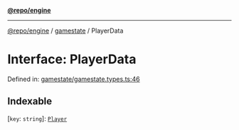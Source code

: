 [**@repo/engine**](../../README.md)

***

[@repo/engine](../../modules.md) / [gamestate](../README.md) / PlayerData

# Interface: PlayerData

Defined in: [gamestate/gamestate.types.ts:46](https://github.com/alexqguo/drinking-board-game-v3/blob/461114994e3e28c73ae280b4acd08ba7cdad6013/packages/engine/src/gamestate/gamestate.types.ts#L46)

## Indexable

\[`key`: `string`\]: [`Player`](Player.md)
